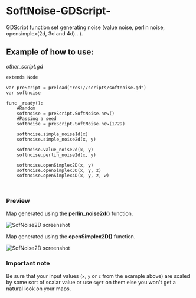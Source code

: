 # SoftNoise-GDScript-
GDScript function set generating noise (value noise, perlin noise, opensimplex(2d, 3d and 4d)...).

## Example of how to use:

*other_script.gd*

```
extends Node

var preScript = preload("res://scripts/softnoise.gd")
var softnoise

func _ready():
	#Random
	softnoise = preScript.SoftNoise.new()
	#Passing a seed
	softnoise = preScript.SoftNoise.new(1729)
	
	softnoise.simple_noise1d(x)
	softnoise.simple_noise2d(x, y)
	
	softnoise.value_noise2d(x, y)
	softnoise.perlin_noise2d(x, y)
	
	softnoise.openSimplex2D(x, y)
	softnoise.openSimplex3D(x, y, z)
	softnoise.openSimplex4D(x, y, z, w)
	
	
```
### Preview
Map generated using the **perlin_noise2d()** function.

![SofNoise2D screenshot](map_sofnoise2d_perdugames.png)

Map generated using the **openSimplex2D()** function.

![SofNoise2D screenshot](map_opensimplex2d_perdugames.png)

### Important note
Be sure that your input values (`x`, `y` or `z` from the example above) are scaled by some sort of scalar value or use `sqrt` on them else you won't get a natural look on your maps.
